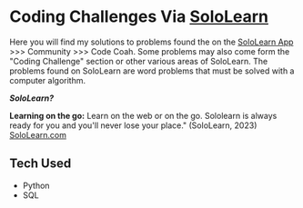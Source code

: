 # Coding Challenges Via [SoloLearn](https://www.sololearn.com)
Here you will find my solutions to problems found the on the [SoloLearn App](https://apps.apple.com/us/app/sololearn-learn-to-code-apps/id1210079064) >>> Community >>> Code Coah. Some problems may also come form the "Coding Challenge" section or other various areas of SoloLearn. The problems found on SoloLearn are word problems that must be solved with a computer algorithm. 

***SoloLearn?***

**Learning on the go:**  Learn on the web or on the go. Sololearn is always ready for you and you'll never lose your place." (SoloLearn, 2023) [SoloLearn.com](https://www.sololearn.com)

## Tech Used
- Python
- SQL